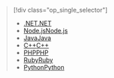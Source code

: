 > [!div class="op_single_selector"]
> * [<span data-ttu-id="f1062-101">.NET</span><span class="sxs-lookup"><span data-stu-id="f1062-101">.NET</span></span>](../articles/storage/queues/storage-dotnet-how-to-use-queues.md)
> * [<span data-ttu-id="f1062-102">Node.js</span><span class="sxs-lookup"><span data-stu-id="f1062-102">Node.js</span></span>](../articles/storage/queues/storage-nodejs-how-to-use-queues.md)
> * [<span data-ttu-id="f1062-103">Java</span><span class="sxs-lookup"><span data-stu-id="f1062-103">Java</span></span>](../articles/storage/queues/storage-java-how-to-use-queue-storage.md)
> * [<span data-ttu-id="f1062-104">C++</span><span class="sxs-lookup"><span data-stu-id="f1062-104">C++</span></span>](../articles/storage/queues/storage-c-plus-plus-how-to-use-queues.md)
> * [<span data-ttu-id="f1062-105">PHP</span><span class="sxs-lookup"><span data-stu-id="f1062-105">PHP</span></span>](../articles/storage/queues/storage-php-how-to-use-queues.md)
> * [<span data-ttu-id="f1062-106">Ruby</span><span class="sxs-lookup"><span data-stu-id="f1062-106">Ruby</span></span>](../articles/storage/queues/storage-ruby-how-to-use-queue-storage.md)
> * [<span data-ttu-id="f1062-107">Python</span><span class="sxs-lookup"><span data-stu-id="f1062-107">Python</span></span>](../articles/storage/queues/storage-python-how-to-use-queue-storage.md)
> 
> 

